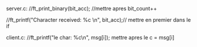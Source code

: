 server.c:
//ft_print_binary(bit_acc); //mettre apres bit_count++

//ft_printf("Character received: %c \n", bit_acc);// mettre en premier dans le if

client.c:
//ft_printf("le char: %c\n", msg[i]); mettre apres le c = msg[i]

